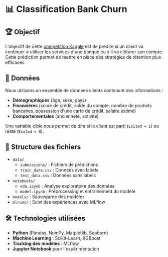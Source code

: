 # 📊 Classification Bank Churn

## 🏆 Objectif

L'objectif de cette [compétition Kaggle](https://www.kaggle.com/competitions/mlpro-classification-bank-churn-2025) est de prédire si un client va continuer à utiliser les services d'une banque ou s'il va clôturer son compte. Cette prédiction permet de mettre en place des stratégies de rétention plus efficaces.

## 📂 Données

Nous utilisons un ensemble de données clients contenant des informations :

- **Démographiques** (âge, sexe, pays)
- **Financières** (score de crédit, solde du compte, nombre de produits bancaires, possession d'une carte de crédit, salaire estimé)
- **Comportementales** (ancienneté, activité)

Une variable cible nous permet de dire si le client est parti (`Exited = 1`) ou resté (`Exited = 0`).

## 📄 Structure des fichiers

- `data/`
  - `submissions/` : Fichiers de prédictions
  - `train_data.csv` : Données avec labels
  - `test_data.csv` : Données sans labels
- `notebooks/`
  - `eda.ipynb` : Analyse exploratoire des données
  - `model.ipynb` : Préprocessing et entraînement du modèle
- `models/` : Sauvegarde des modèles
- `mlruns/` : Suivi des expériences avec MLflow

## 🛠️ Technologies utilisées

- **Python** (Pandas, NumPy, Matplotlib, Seaborn)
- **Machine Learning** : Scikit-Learn, XGBoost
- **Tracking des modèles** : MLflow
- **Jupyter Notebook** pour l'expérimentation
